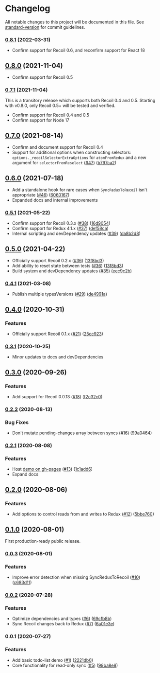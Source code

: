 # Changelog

All notable changes to this project will be documented in this file. See [standard-version](https://github.com/conventional-changelog/standard-version) for commit guidelines.

### [0.8.1](https://github.com/spautz/redux-to-recoil/compare/v0.8.0...v0.8.1) (2022-03-31)

- Confirm support for Recoil 0.6, and reconfirm support for React 18

## [0.8.0](https://github.com/spautz/redux-to-recoil/compare/v0.7.1...v0.8.0) (2021-11-04)

- Confirm support for Recoil 0.5

### [0.7.1](https://github.com/spautz/redux-to-recoil/compare/v0.7.0...v0.7.1) (2021-11-04)

This is a transitory release which supports both Recoil 0.4 and 0.5. Starting with v0.8.0, only Recoil 0.5+ will be tested and verified.

- Confirm support for Recoil 0.4 and 0.5
- Confirm support for Node 17

## [0.7.0](https://github.com/spautz/redux-to-recoil/compare/v0.6.0...v0.7.0) (2021-08-14)

- Confirm and document support for Recoil 0.4
- Support for additional options when constructing selectors: `options._recoilSelectorExtraOptions` for `atomFromRedux` and a new argument for `selectorFromReselect` ([#47](https://github.com/spautz/redux-to-recoil/issues/47)) ([b797ca2](https://github.com/spautz/redux-to-recoil/commit/b797ca26c349fc8896eb2c34732e0cbd23b141a5))

## [0.6.0](https://github.com/spautz/redux-to-recoil/compare/v0.5.1...v0.6.0) (2021-07-18)

- Add a standalone hook for rare cases when `SyncReduxToRecoil` isn't appropriate ([#46](https://github.com/spautz/redux-to-recoil/issues/46)) ([6060167](https://github.com/spautz/redux-to-recoil/commit/606016779848673f850e6877a3553451acb92f7b))
- Expanded docs and internal improvements

### [0.5.1](https://github.com/spautz/redux-to-recoil/compare/v0.5.0...v0.5.1) (2021-05-22)

- Confirm support for Recoil 0.3.x ([#38](https://github.com/spautz/redux-to-recoil/issues/38)) ([16d9054](https://github.com/spautz/redux-to-recoil/commit/16d905416aa24d52d321d6d28065597c49e444ea))
- Confirm support for Redux 4.1.x ([#37](https://github.com/spautz/redux-to-recoil/issues/37)) ([def58ca](https://github.com/spautz/redux-to-recoil/commit/def58ca0148b09a1e856e19a2c26adac1e43b0f8))
- Internal scripting and devDependency updates ([#39](https://github.com/spautz/redux-to-recoil/issues/39)) ([da8b2d8](https://github.com/spautz/redux-to-recoil/commit/da8b2d80bcba9d8d7fb8c1798351b559c0ad65b4))

## [0.5.0](https://github.com/spautz/redux-to-recoil/compare/v0.4.1...v0.5.0) (2021-04-22)

- Officially support Recoil 0.2.x ([#36](https://github.com/spautz/redux-to-recoil/issues/36)) ([13f8bd3](https://github.com/spautz/redux-to-recoil/commit/13f8bd36607b893eb224301181270b44ee96773f))
- Add ability to reset state between tests ([#36](https://github.com/spautz/redux-to-recoil/issues/36)) ([13f8bd3](https://github.com/spautz/redux-to-recoil/commit/13f8bd36607b893eb224301181270b44ee96773f))
- Build system and devDependency updates ([#35](https://github.com/spautz/redux-to-recoil/issues/35)) ([eec9c2b](https://github.com/spautz/redux-to-recoil/commit/eec9c2b72e1050c7986a7de93ad50435df144f95))

### [0.4.1](https://github.com/spautz/redux-to-recoil/compare/v0.4.0...v0.4.1) (2021-03-08)

- Publish multiple typesVersions ([#29](https://github.com/spautz/redux-to-recoil/issues/29)) ([de4991a](https://github.com/spautz/redux-to-recoil/commit/de4991ae79d37a515c48da2a20759d1216f45aa6))

## [0.4.0](https://github.com/spautz/redux-to-recoil/compare/v0.3.1...v0.4.0) (2020-10-31)

### Features

- Officially support Recoil 0.1.x ([#21](https://github.com/spautz/redux-to-recoil/issues/21)) ([25cc923](https://github.com/spautz/redux-to-recoil/commit/25cc9238faa2f30ecebb8034cfafa835f2f8bc6a))

### [0.3.1](https://github.com/spautz/redux-to-recoil/compare/v0.3.0...v0.3.1) (2020-10-25)

- Minor updates to docs and devDependencies

## [0.3.0](https://github.com/spautz/redux-to-recoil/compare/v0.2.2...v0.3.0) (2020-09-26)

### Features

- Add support for Recoil 0.0.13 ([#18](https://github.com/spautz/redux-to-recoil/issues/18)) ([f2c32c0](https://github.com/spautz/redux-to-recoil/commit/f2c32c0ed928ac17b46d73ba3bd50a8421f3a236))

### [0.2.2](https://github.com/spautz/redux-to-recoil/compare/v0.2.1...v0.2.2) (2020-08-13)

### Bug Fixes

- Don't mutate pending-changes array between syncs ([#16](https://github.com/spautz/redux-to-recoil/issues/16)) ([99a0464](https://github.com/spautz/redux-to-recoil/commit/99a04645a743ea3c4aaa4a9f79df2ecb0a49fe3d))

### [0.2.1](https://github.com/spautz/redux-to-recoil/compare/v0.2.0...v0.2.1) (2020-08-08)

### Features

- Host [demo on gh-pages](https://spautz.github.io/redux-to-recoil/) ([#13](https://github.com/spautz/redux-to-recoil/issues/13)) ([1c1add6](https://github.com/spautz/redux-to-recoil/commit/1c1add6020240a961217b62f9e3d055942b1f64d))
- Expand docs

## [0.2.0](https://github.com/spautz/redux-to-recoil/compare/v0.1.0...v0.2.0) (2020-08-06)

### Features

- Add options to control reads from and writes to Redux ([#12](https://github.com/spautz/redux-to-recoil/issues/12)) ([5bbe760](https://github.com/spautz/redux-to-recoil/commit/5bbe7609304e0ea9ec3e908e6a1a06ac935c937d))

## [0.1.0](https://github.com/spautz/redux-to-recoil/compare/v0.0.3...v0.1.0) (2020-08-01)

First production-ready public release.

### [0.0.3](https://github.com/spautz/redux-to-recoil/compare/v0.0.2...v0.0.3) (2020-08-01)

### Features

- Improve error detection when missing SyncReduxToRecoil ([#10](https://github.com/spautz/redux-to-recoil/issues/10)) ([c683d11](https://github.com/spautz/redux-to-recoil/commit/c683d11d54f7ca1bf34a652d13d6441627be05e7))

### [0.0.2](https://github.com/spautz/redux-to-recoil/compare/v0.0.1...v0.0.2) (2020-07-28)

### Features

- Optimize dependencies and types ([#6](https://github.com/spautz/redux-to-recoil/issues/6)) ([69cfb8b](https://github.com/spautz/redux-to-recoil/commit/69cfb8b96e02b77831fc1771518f1d26baa121d3))
- Sync Recoil changes back to Redux ([#7](https://github.com/spautz/redux-to-recoil/issues/7)) ([6a01e3e](https://github.com/spautz/redux-to-recoil/commit/6a01e3eeacd7efc025d81c794ed0da0faa704403))

### 0.0.1 (2020-07-27)

### Features

- Add basic todo-list demo ([#1](https://github.com/spautz/redux-to-recoil/issues/1)) ([2221db0](https://github.com/spautz/redux-to-recoil/commit/2221db03314a6b8086b6b0a6f420a99bb41167c1))
- Core functionality for read-only sync ([#5](https://github.com/spautz/redux-to-recoil/issues/5)) ([99ba8e8](https://github.com/spautz/redux-to-recoil/commit/99ba8e81682faba66846d99a5a03e32be0162539))
